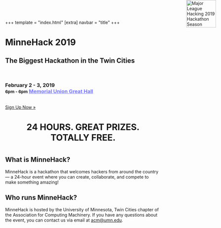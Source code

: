 +++
template = "index.html"
[extra]
navbar = "title"
+++

<a id="mlh-trust-badge" style="display:block;max-width:100px;min-width:60px;position:fixed;right:50px;top:0;width:10%;z-index:10000" href="https://mlh.io/seasons/na-2019/events?utm_source=na-hackathon&utm_medium=TrustBadge&utm_campaign=2019-season&utm_content=black" target="_blank"><img src="https://s3.amazonaws.com/logged-assets/trust-badge/2019/mlh-trust-badge-2019-black.svg" alt="Major League Hacking 2019 Hackathon Season" style="width:100%"></a>
<div class="masthead">
    <div class="overlay">
        <div class="container">
            <h1 id="title">MinneHack 2019</h1>
            <h2 id="tagline">The Biggest Hackathon in the Twin Cities</h2>
            <p>&nbsp;</p>
            <h3 id="dates">
                February&nbsp;2&nbsp;-&nbsp;3,&nbsp;2019<br />
                <small>6pm&nbsp;-&nbsp;6pm</small>
                <a href="https://goo.gl/maps/vC4Xz4CvBzr" style="color:#7777ff;">Memorial Union Great Hall</a>
            </h3>
            <br/>
            <a href="/register" class="btn">Sign Up Now &raquo;</a>
        </div>
    </div>
</div>

<div class="container">
    <h1 style="text-align: center; margin-bottom: 1.5em;">24&nbsp;HOURS. GREAT&nbsp;PRIZES. TOTALLY&nbsp;<span title="minus travel lol">FREE</span>.</h1>
    <div class="row" id="faq">
        <div class="col-6">
            <div class="box">
                <h2>What is MinneHack?</h2>
                <div>
                    <p>MinneHack is a hackathon that welcomes hackers from around the country — a 24-hour event where you
                        can create, collaborate, and compete to make something amazing!</p>
                </div>
            </div>
        </div>
        <div class="col-6">
            <div class="box">
                <h2>Who runs MinneHack?</h2>
                <div>
                    <p>MinneHack is hosted by the University of Minnesota, Twin Cities chapter of the Association for Computing Machinery. If you have any questions about the event, you can contact us via email at <a href="mailto:acm@umn.edu">acm@umn.edu</a>.</p>
                </div>
            </div>
        </div>
    </div>
</div>
